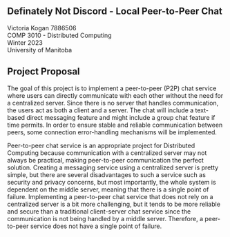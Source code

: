 ## Definately Not Discord - Local Peer-to-Peer Chat

Victoria Kogan 7886506\
COMP 3010 - Distributed Computing\
Winter 2023\
University of Manitoba

## Project Proposal

The goal of this project is to implement a peer-to-peer (P2P) chat service where users can directly communicate with each other without the need for a centralized server. 
Since there is no server that handles communication, the users act as both a client and a server. 
The chat will include a text-based direct messaging feature and might include a group chat feature if time permits. 
In order to ensure stable and reliable communication between peers, some connection error-handling mechanisms will be implemented.


Peer-to-peer chat service is an appropriate project for Distributed Computing because communication with a centralized server may not always be practical, making peer-to-peer communication the perfect solution. 
Creating a messaging service using a centralized server is pretty simple, but there are several disadvantages to such a service such as security and privacy concerns, but most importantly, the whole system is dependent on the middle server, meaning that there is a single point of failure. 
Implementing a peer-to-peer chat service that does not rely on a centralized server is a bit more challenging, but it tends to be more reliable and secure than a traditional client-server chat service since the communication is not being handled by a middle server. 
Therefore, a peer-to-peer service does not have a single point of failure.
